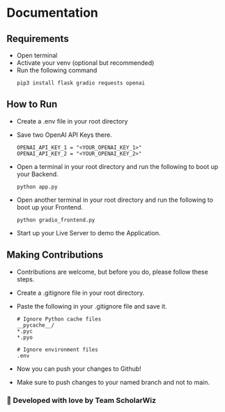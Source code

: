 # Documentation

## Requirements
- Open terminal 
- Activate your venv (optional but recommended)
- Run the following command
    ```
    pip3 install flask gradio requests openai
    ```

## How to Run
- Create a .env file in your root directory
- Save two OpenAI API Keys there. 

    ```
    OPENAI_API_KEY_1 = "<YOUR_OPENAI_KEY_1>"
    OPENAI_API_KEY_2 = "<YOUR_OPENAI_KEY_2>" 
    ```

- Open a terminal in your root directory and run the following to boot up your Backend.

    ```
    python app.py
    ```
- Open another terminal in your root directory and run the following to boot up your Frontend.

    ```
    python gradio_frontend.py
    ```
      
- Start up your Live Server to demo the Application.

## Making Contributions
- Contributions are welcome, but before you do, please follow these steps.
- Create a .gitignore file in your root directory.
- Paste the following in your .gitignore file and save it.

    ```
    # Ignore Python cache files
    __pycache__/
    *.pyc
    *.pyo

    # Ignore environment files
    .env
    ```
- Now you can push your changes to Github!
- Make sure to push changes to your named branch and not to main.

### 💖 Developed with love by Team ScholarWiz
